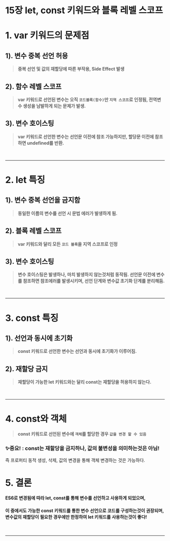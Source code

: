 # 15장 let, const 키워드와 블록 레벨 스코프

# 1. var 키워드의 문제점

## 1). 변수 중복 선언 허용

> **중복 선언 및 값의 재할당에 따른 부작용, Side Effect 발생**

## 2). 함수 레벨 스코프

> **var 키워드로 선언된 변수는 오직 `코드블록(함수)`만 `지역 스코프`로 인정됨,
> 전역변수 생성을 남발하게 되는 문제가 발생.**

## 3). 변수 호이스팅

> **var 키워드로 선언한 변수는 선언문 이전에 참조 가능하지만,
> 할당문 이전에 참조하면 undefined를 반환.**

<br/>
<hr/>

# 2. let 특징

## 1). 변수 중복 선언을 금지함

> **동일한 이름의 변수를 선언 시 문법 에러가 발생하게 됨.**

## 2). 블록 레벨 스코프

> **var 키워드와 달리 모든 `코드 블록`을 지역 스코프로 인정**

## 3). 변수 호이스팅

> **변수 호이스팅은 발생하나, 마치 발생하지 않는것처럼 동작됨.
> 선언문 이전에 변수를 참조하면 참조에러를 발생시키며, 선언 단계와 변수값 초기화 단계를 분리해둠.**

<br/>
<hr/>

# 3. const 특징

## 1). 선언과 동시에 초기화

> **const 키워드로 선언한 변수는 선언과 동시에 초기화가 이루어짐.**

## 2). 재할당 금지

> **재할당이 가능한 let 키워드와는 달리 const는 재할당을 허용하지 않는다.**

<br/>
<hr/>

# 4. const와 객체

> **const 키워드로 선언된 변수에 `객체`를 할당한 경우 `값을 변경 할 수 있음`**

### ✨중요! : const는 재할당을 금지하나, 값의 불변성을 의미하는것은 아님!

즉 프로퍼티 동적 생성, 삭제, 값의 변경을 통해 객체 변경하는 것은 가능하다.

# 5. 결론

#### ES6로 변경됨에 따라 let, const를 통해 변수를 선언하고 사용하게 되었으며,

#### 이 중에서도 가능한 const 키워드를 통한 변수 선언으로 코드를 구성하는것이 권장되며, 변수값의 재할당이 필요한 경우에만 한정하여 let 키워드를 사용하는것이 좋다!

<br/>
<hr/>
